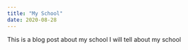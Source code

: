 ```yaml
---
title: "My School"
date: 2020-08-28
---
```

This is a blog post about my school 
I will tell about my school
